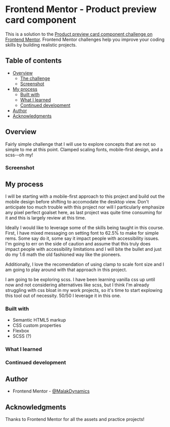 # Frontend Mentor - Product preview card component

This is a solution to the [Product preview card component challenge on Frontend Mentor](https://www.frontendmentor.io/challenges/product-preview-card-component-GO7UmttRfa). Frontend Mentor challenges help you improve your coding skills by building realistic projects. 


## Table of contents

- [Overview](#overview)
  - [The challenge](#the-challenge)
  - [Screenshot](#screenshot)
- [My process](#my-process)
  - [Built with](#built-with)
  - [What I learned](#what-i-learned)
  - [Continued development](#continued-development)
- [Author](#author)
- [Acknowledgments](#acknowledgments)

## Overview

Fairly simple challenge that I will use to explore concepts that are not so simple to me at this point. Clamped scaling fonts, mobile-first design, and a scss--oh my!

### Screenshot

<!-- <img src="./assets/images/Desktop_Screenshot.png" width="600"> -->

## My process

I will be starting with a mobile-first approach to this project and build out the mobile design before shifting to accomodate the desktop view. Don't anticipate too much trouble with this project nor will I particularly emphasize any pixel perfect goalset here, as last project was quite time consuming for it and this is largely review at this time.

Ideally I would like to leverage some of the skills being taught in this course. First, I have mixed messaging on setting font to 62.5% to make for simple rems. Some say do it, some say it impact people with accessibility issues. I'm going to err on the side of caution and assume that this truly does impact people with accessibility limitations and I will bite the bullet and just do my 1.6 math the old fashioned way like the pioneers. 

Additionally, I love the recomendation of using clamp to scale font size and I am going to play around with that approach in this project.

I am going to be exploring scss. I have been learning vanilla css up until now and not considering alternatives like scss, but I think I'm already struggling with css bloat in my work projects, so it's time to start explowing this tool out of necessity. 50/50 I leverage it in this one.

### Built with

- Semantic HTML5 markup
- CSS custom properties
- Flexbox
- SCSS (?)

### What I learned


### Continued development



## Author

- Frontend Mentor - [@MalakDynamics](https://www.frontendmentor.io/profile/MalakDynamics)

## Acknowledgments

Thanks to Frontend Mentor for all the assets and practice projects!

